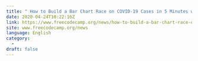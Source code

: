 ```yaml
---
title: " How to Build a Bar Chart Race on COVID-19 Cases in 5 Minutes with Tableau "
date: 2020-04-24T10:22:16Z
link: https://www.freecodecamp.org/news/how-to-build-a-bar-chart-race-on-covid-19-cases-in-tableau/?utm_medium=RSS&utm_source=news.12bit.vn
site: www.freecodecamp.org/news
language: English
category:
  -   
draft: false
---
```

